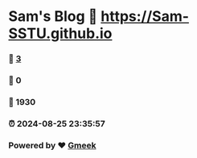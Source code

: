 # Sam's Blog :link: https://Sam-SSTU.github.io 
### :page_facing_up: [3](https://Sam-SSTU.github.io/tag.html) 
### :speech_balloon: 0 
### :hibiscus: 1930 
### :alarm_clock: 2024-08-25 23:35:57 
### Powered by :heart: [Gmeek](https://github.com/Meekdai/Gmeek)
